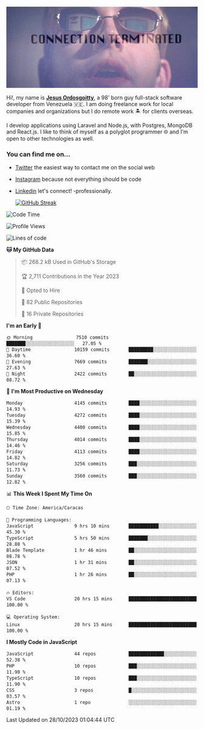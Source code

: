 ![hackers movie reference](./disconnected.jpg)

Hi!, my name is [**Jesus Ordosgoitty**](https://jodaz.xyz), a 98' born guy full-stack software developer from Venezuela 🇻🇪. I am doing freelance work for local companies and organizations but I do remote work 🏝️ for clients overseas. 

I develop applications using Laravel and Node.js, with Postgres, MongoDB and React.js. I like to think of myself as a polyglot programmer 🌐 and I'm open to other technologies as well.

### You can find me on...

- [Twitter](https://twitter.com/jodaz_) the easiest way to contact me on the social web
- [Instagram](https://instagram.com/jodaz_) because not everything should be code
- [Linkedin](https://linkedin.com/in/jodaz) let's connect! -professionally.


    [![GitHub Streak](https://streak-stats.demolab.com?user=jodaz&theme=tokyonight)](https://git.io/streak-stats)

<!--START_SECTION:waka-->
![Code Time](http://img.shields.io/badge/Code%20Time-4%2C298%20hrs%2028%20mins-blue)

![Profile Views](http://img.shields.io/badge/Profile%20Views-0-blue)

![Lines of code](https://img.shields.io/badge/From%20Hello%20World%20I%27ve%20Written-89.4%20million%20lines%20of%20code-blue)

**🐱 My GitHub Data** 

> 📦 268.2 kB Used in GitHub's Storage 
 > 
> 🏆 2,711 Contributions in the Year 2023
 > 
> 💼 Opted to Hire
 > 
> 📜 82 Public Repositories 
 > 
> 🔑 16 Private Repositories 
 > 
**I'm an Early 🐤** 

```text
🌞 Morning                7510 commits        ███████░░░░░░░░░░░░░░░░░░   27.05 % 
🌆 Daytime                10159 commits       █████████░░░░░░░░░░░░░░░░   36.60 % 
🌃 Evening                7669 commits        ███████░░░░░░░░░░░░░░░░░░   27.63 % 
🌙 Night                  2422 commits        ██░░░░░░░░░░░░░░░░░░░░░░░   08.72 % 
```
📅 **I'm Most Productive on Wednesday** 

```text
Monday                   4145 commits        ████░░░░░░░░░░░░░░░░░░░░░   14.93 % 
Tuesday                  4272 commits        ████░░░░░░░░░░░░░░░░░░░░░   15.39 % 
Wednesday                4400 commits        ████░░░░░░░░░░░░░░░░░░░░░   15.85 % 
Thursday                 4014 commits        ████░░░░░░░░░░░░░░░░░░░░░   14.46 % 
Friday                   4113 commits        ████░░░░░░░░░░░░░░░░░░░░░   14.82 % 
Saturday                 3256 commits        ███░░░░░░░░░░░░░░░░░░░░░░   11.73 % 
Sunday                   3560 commits        ███░░░░░░░░░░░░░░░░░░░░░░   12.82 % 
```


📊 **This Week I Spent My Time On** 

```text
🕑︎ Time Zone: America/Caracas

💬 Programming Languages: 
JavaScript               9 hrs 10 mins       ███████████░░░░░░░░░░░░░░   45.30 % 
TypeScript               5 hrs 50 mins       ███████░░░░░░░░░░░░░░░░░░   28.88 % 
Blade Template           1 hr 46 mins        ██░░░░░░░░░░░░░░░░░░░░░░░   08.78 % 
JSON                     1 hr 31 mins        ██░░░░░░░░░░░░░░░░░░░░░░░   07.52 % 
PHP                      1 hr 26 mins        ██░░░░░░░░░░░░░░░░░░░░░░░   07.13 % 

🔥 Editors: 
VS Code                  20 hrs 15 mins      █████████████████████████   100.00 % 

💻 Operating System: 
Linux                    20 hrs 15 mins      █████████████████████████   100.00 % 
```

**I Mostly Code in JavaScript** 

```text
JavaScript               44 repos            █████████████░░░░░░░░░░░░   52.38 % 
PHP                      10 repos            ███░░░░░░░░░░░░░░░░░░░░░░   11.90 % 
TypeScript               10 repos            ███░░░░░░░░░░░░░░░░░░░░░░   11.90 % 
CSS                      3 repos             █░░░░░░░░░░░░░░░░░░░░░░░░   03.57 % 
Astro                    1 repo              ░░░░░░░░░░░░░░░░░░░░░░░░░   01.19 % 
```




 Last Updated on 28/10/2023 01:04:44 UTC
<!--END_SECTION:waka-->
